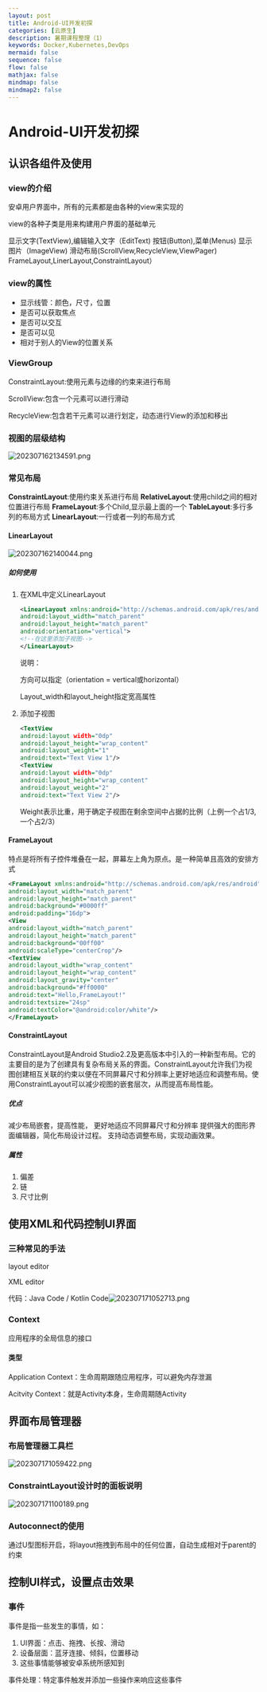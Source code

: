 ```yaml
---
layout: post
title: Android-UI开发初探
categories: [云原生]
description: 暑期课程整理（1）
keywords: Docker,Kubernetes,DevOps
mermaid: false
sequence: false
flow: false
mathjax: false
mindmap: false
mindmap2: false
---
```


# Android-UI开发初探

## 认识各组件及使用

### view的介绍

安卓用户界面中，所有的元素都是由各种的view来实现的

view的各种子类是用来构建用户界面的基础单元

显示文字(TextView),编辑输入文字（EditText)
按钮(Button),菜单(Menus)
显示图片（ImageView)
滑动布局(ScrollView,RecycleView,ViewPager)
FrameLayout,LinerLayout,ConstraintLayout）

### view的属性

* 显示线管：颜色，尺寸，位置
* 是否可以获取焦点
* 是否可以交互
* 是否可以见
* 相对于别人的View的位置关系

### ViewGroup

ConstraintLayout:使用元素与边缘的约束来进行布局

ScrollView:包含一个元素可以进行滑动

RecycleView:包含若干元素可以进行划定，动态进行View的添加和移出

### 视图的层级结构

![202307162134591.png](https://github.com/ShadowOnYOU/images/blob/main/202307162134591.png?raw=true)

### 常见布局

**ConstraintLayout**:使用约束关系进行布局
**RelativeLayout**:使用child之间的相对位置进行布局
**FrameLayout**:多个Child,显示最上面的一个
**TableLayout**:多行多列的布局方式
**LinearLayout**:一行或者一列的布局方式

#### LinearLayout

![202307162140044.png](https://github.com/ShadowOnYOU/images/blob/main/202307162140044.png?raw=true)

##### 如何使用

1. 在XML中定义LinearLayout

   ```XML
   <LinearLayout xmlns:android="http://schemas.android.com/apk/res/android"
   android:layout_width="match_parent"
   android:layout_height="match_parent"
   android:orientation="vertical">
   <!--在这里添加子视图-->
   </LinearLayout>
   ```

   说明：

   方向可以指定（orientation = vertical或horizontal）

   Layout_width和layout_height指定宽高属性

2. 添加子视图

   ```xml
   <TextView
   android:layout width="0dp"
   android:layout_height="wrap_content"
   android:layout_weight="1"
   android:text="Text View 1"/>
   <TextView
   android:layout width="0dp"
   android:layout_height="wrap_content"
   android:layout_weight="2"
   android:text="Text View 2"/>
   ```

   Weight表示比重，用于确定子视图在剩余空间中占据的比例（上例一个占1/3,一个占2/3）

#### FrameLayout

特点是将所有子控件堆叠在一起，屏幕左上角为原点。是一种简单且高效的安排方式

```xml
<FrameLayout xmlns:android="http://schemas.android.com/apk/res/android"
android:layout_width="match_parent"
android:layout_height="match_parent"
android:background="#0000ff"
android:padding="16dp">
<View
android:layout_width="match_parent"
android:layout_height="match_parent"
android:background="00ff00"
android:scaleType="centerCrop"/>
<TextView
android:layout_width="wrap_content"
android:layout_height="wrap_content"
android:layout_gravity="center"
android:background="#ff0000"
android:text="Hello,FrameLayout!"
android:textsize="24sp"
android:textColor="@android:color/white"/>
</FrameLayout>
```

#### ConstraintLayout

ConstraintLayout是Android Studio2.2及更高版本中引入的一种新型布局。它的主要目的是为了创建具有复杂布局关系的界面。ConstraintLayout允许我们为视图创建相互关联的约束以便在不同屏幕尺寸和分辨率上更好地适应和调整布局。使用ConstraintLayout可以减少视图的嵌套层次，从而提高布局性能。

##### 优点

减少布局嵌套，提高性能，
更好地适应不同屏幕尺寸和分辨率
提供强大的图形界面编辑器，简化布局设计过程。
支持动态调整布局，实现动画效果。

##### 属性

1. 偏差
2. 链
3. 尺寸比例

## 使用XML和代码控制UI界面

### 三种常见的手法

layout editor

XML editor

代码：Java Code / Kotlin Code![202307171052713.png](https://github.com/ShadowOnYOU/images/blob/main/202307171052713.png?raw=true)

### Context

应用程序的全局信息的接口

#### 类型

Application Context：生命周期跟随应用程序，可以避免内存泄漏

Acitvity Context：就是Activity本身，生命周期随Activity

## 界面布局管理器

### 布局管理器工具栏

![202307171059422.png](https://github.com/ShadowOnYOU/images/blob/main/202307171059422.png?raw=true)

### ConstraintLayout设计时的面板说明

![202307171100189.png](https://github.com/ShadowOnYOU/images/blob/main/202307171100189.png?raw=true)

### Autoconnect的使用

通过U型图标开启，将layout拖拽到布局中的任何位置，自动生成相对于parent的约束

## 控制UI样式，设置点击效果

### 事件

事件是指一些发生的事情，如：

1. UI界面：点击、拖拽、长按、滑动
2. 设备层面：蓝牙连接、倾斜，位置移动
3. 这些事情能够被安卓系统所感知到

事件处理：特定事件触发并添加一些操作来响应这些事件